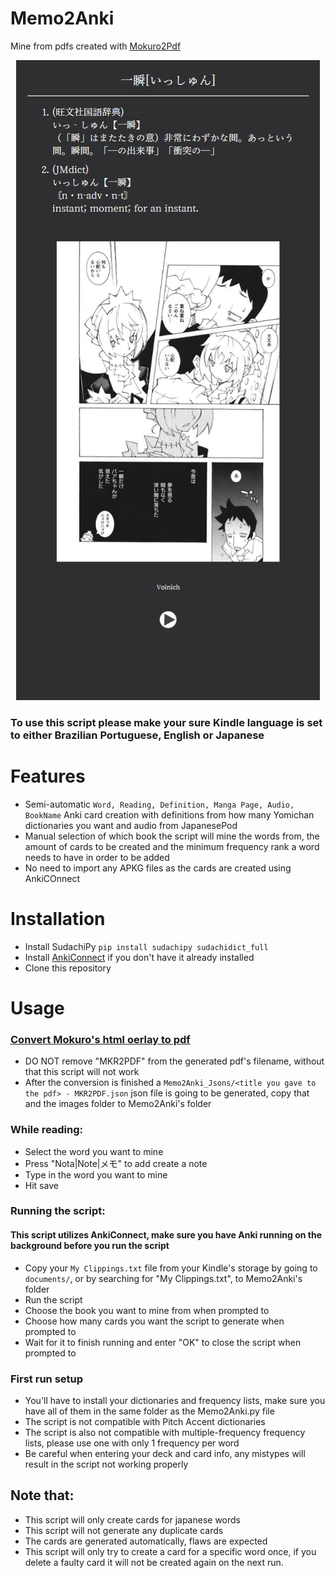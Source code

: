 # Memo2Anki
Mine from pdfs created with [Mokuro2Pdf](https://github.com/Kartoffel0/Mokuro2Pdf)
<p align="center">
  <img src="Memo2Anki-card.JPG">
</p>

### To use this script please make your sure Kindle language is set to either Brazilian Portuguese, English or Japanese

# Features
- Semi-automatic ```Word, Reading, Definition, Manga Page, Audio, BookName``` Anki card creation with definitions from how many Yomichan dictionaries you want and audio from JapanesePod
- Manual selection of which book the script will mine the words from, the amount of cards to be created and the minimum frequency rank a word needs to have in order to be added
- No need to import any APKG files as the cards are created using AnkiCOnnect

# Installation
- Install SudachiPy
```pip install sudachipy sudachidict_full```
- Install [AnkiConnect](https://ankiweb.net/shared/info/2055492159) if you don't have it already installed
- Clone this repository

# Usage
### [Convert Mokuro's html oerlay to pdf](https://github.com/Kartoffel0/Mokuro2Pdf)
- DO NOT remove "MKR2PDF" from the generated pdf's filename, without that this script will not work
- After the conversion is finished a `Memo2Anki_Jsons/<title you gave to the pdf> - MKR2PDF.json` json file is going to be generated, copy that and the images folder to Memo2Anki's folder

### While reading:
- Select the word you want to mine
- Press "Nota|Note|メモ" to add create a note
- Type in the word you want to mine
- Hit save

### Running the script:
#### This script utilizes AnkiConnect, make sure you have Anki running on the background before you run the script
- Copy your `My Clippings.txt` file from your Kindle's storage by going to ```documents/```, or by searching for "My Clippings.txt", to Memo2Anki's folder
- Run the script
- Choose the book you want to mine from when prompted to
- Choose how many cards you want the script to generate when prompted to
- Wait for it to finish running and enter "OK" to close the script when prompted to

### First run setup
- You'll have to install your dictionaries and frequency lists, make sure you have all of them in the same folder as the Memo2Anki.py file
- The script is not compatible with Pitch Accent dictionaries
- The script is also not compatible with multiple-frequency frequency lists, please use one with only 1 frequency per word
- Be careful when entering your deck and card info, any mistypes will result in the script not working properly

## Note that:
- This script will only create cards for japanese words
- This script will not generate any duplicate cards
- The cards are generated automatically, flaws are expected
- This script will only try to create a card for a specific word once, if you delete a faulty card it will not be created again on the next run.
